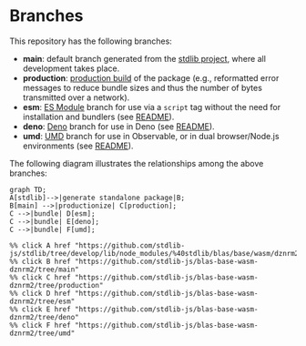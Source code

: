 <!--

@license Apache-2.0

Copyright (c) 2022 The Stdlib Authors.

Licensed under the Apache License, Version 2.0 (the "License");
you may not use this file except in compliance with the License.
You may obtain a copy of the License at

    http://www.apache.org/licenses/LICENSE-2.0

Unless required by applicable law or agreed to in writing, software
distributed under the License is distributed on an "AS IS" BASIS,
WITHOUT WARRANTIES OR CONDITIONS OF ANY KIND, either express or implied.
See the License for the specific language governing permissions and
limitations under the License.

-->

# Branches

This repository has the following branches:

-   **main**: default branch generated from the [stdlib project][stdlib-url], where all development takes place.
-   **production**: [production build][production-url] of the package (e.g., reformatted error messages to reduce bundle sizes and thus the number of bytes transmitted over a network).
-   **esm**: [ES Module][esm-url] branch for use via a `script` tag without the need for installation and bundlers (see [README][esm-readme]).
-   **deno**: [Deno][deno-url] branch for use in Deno (see [README][deno-readme]).
-   **umd**: [UMD][umd-url] branch for use in Observable, or in dual browser/Node.js environments (see [README][umd-readme]).

The following diagram illustrates the relationships among the above branches:

```mermaid
graph TD;
A[stdlib]-->|generate standalone package|B;
B[main] -->|productionize| C[production];
C -->|bundle| D[esm];
C -->|bundle| E[deno];
C -->|bundle| F[umd];

%% click A href "https://github.com/stdlib-js/stdlib/tree/develop/lib/node_modules/%40stdlib/blas/base/wasm/dznrm2"
%% click B href "https://github.com/stdlib-js/blas-base-wasm-dznrm2/tree/main"
%% click C href "https://github.com/stdlib-js/blas-base-wasm-dznrm2/tree/production"
%% click D href "https://github.com/stdlib-js/blas-base-wasm-dznrm2/tree/esm"
%% click E href "https://github.com/stdlib-js/blas-base-wasm-dznrm2/tree/deno"
%% click F href "https://github.com/stdlib-js/blas-base-wasm-dznrm2/tree/umd"
```

[stdlib-url]: https://github.com/stdlib-js/stdlib/tree/develop/lib/node_modules/%40stdlib/blas/base/wasm/dznrm2
[production-url]: https://github.com/stdlib-js/blas-base-wasm-dznrm2/tree/production
[deno-url]: https://github.com/stdlib-js/blas-base-wasm-dznrm2/tree/deno
[deno-readme]: https://github.com/stdlib-js/blas-base-wasm-dznrm2/blob/deno/README.md
[umd-url]: https://github.com/stdlib-js/blas-base-wasm-dznrm2/tree/umd
[umd-readme]: https://github.com/stdlib-js/blas-base-wasm-dznrm2/blob/umd/README.md
[esm-url]: https://github.com/stdlib-js/blas-base-wasm-dznrm2/tree/esm
[esm-readme]: https://github.com/stdlib-js/blas-base-wasm-dznrm2/blob/esm/README.md